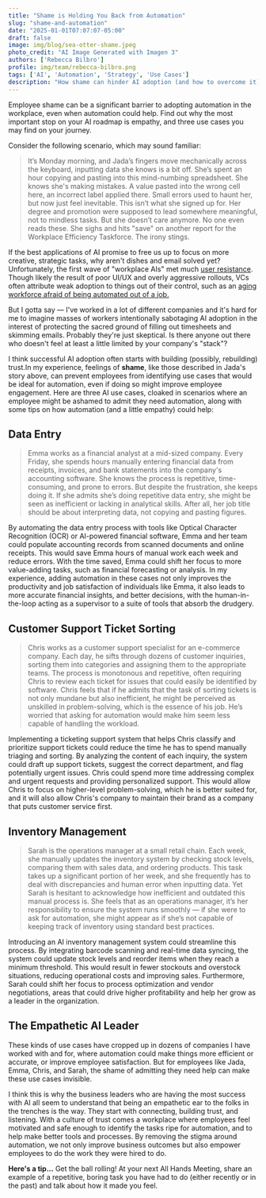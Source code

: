 ```yaml
---
title: "Shame is Holding You Back from Automation"
slug: "shame-and-automation"
date: "2025-01-01T07:07:07-05:00"
draft: false
image: img/blog/sea-otter-shame.jpeg
photo_credit: "AI Image Generated with Imagen 3"
authors: ['Rebecca Bilbro']
profile: img/team/rebecca-bilbro.png
tags: ['AI', 'Automation', 'Strategy', 'Use Cases']
description: "How shame can hinder AI adoption (and how to overcome it)."
---
```


Employee shame can be a significant barrier to adopting automation in the workplace, even when automation could help. Find out why the most important stop on your AI roadmap is empathy, and three use cases you may find on your journey.

<!--more-->

Consider the following scenario, which may sound familiar:

> It’s Monday morning, and Jada’s fingers move mechanically across the keyboard, inputting data she knows is a bit off. She’s spent an hour copying and pasting into this mind-numbing spreadsheet. She knows she's making mistakes. A value pasted into the wrong cell here, an incorrect label applied there. Small errors used to haunt her, but now just feel inevitable. This isn’t what she signed up for. Her degree and promotion were supposed to lead somewhere meaningful, not to mindless tasks. But she doesn’t care anymore. No one even reads these. She sighs and hits "save" on another report for the Workplace Efficiency Taskforce. The irony stings.

If the best applications of AI promise to free us up to focus on more creative, strategic tasks, why aren't dishes and email solved yet? Unfortunately, the first wave of "workplace AIs" met much [user resistance](https://www.shrm.org/topics-tools/news/employee-relations/ai-surveillance-in-the-workplace-linked-to-employee-resistance--). Though likely the result of poor UI/UX and overly aggressive rollouts, VCs often attribute weak adoption to things out of their control, such as an [aging workforce afraid of being automated out of a job.](https://pmarca.substack.com/p/why-ai-will-save-the-world)

But I gotta say &mdash; I've worked in a lot of different companies and it's hard for me to imagine masses of workers intentionally sabotaging AI adoption in the interest of protecting the sacred ground of filling out timesheets and skimming emails. Probably they're just skeptical. Is there anyone out there who doesn't feel at least a little limited by your company's "stack"?

I think successful AI adoption often starts with building (possibly, rebuilding) trust.In my experience, feelings of **shame**, like those described in Jada's story above, can prevent employees from identifying use cases that would be ideal for automation, even if doing so might improve employee engagement.  Here are three AI use cases, cloaked in scenarios where an employee might be ashamed to admit they need automation, along with some tips on how automation (and a little empathy) could help:

## Data Entry

> Emma works as a financial analyst at a mid-sized company. Every Friday, she spends hours manually entering financial data from receipts, invoices, and bank statements into the company's accounting software. She knows the process is repetitive, time-consuming, and prone to errors. But despite the frustration, she keeps doing it. If she admits she’s doing repetitive data entry, she might be seen as inefficient or lacking in analytical skills. After all, her job title should be about interpreting data, not copying and pasting figures.

By automating the data entry process with tools like Optical Character Recognition (OCR) or AI-powered financial software, Emma and her team could populate accounting records from scanned documents and online receipts. This would save Emma hours of manual work each week and reduce errors. With the time saved, Emma could shift her focus to more value-adding tasks, such as financial forecasting or analysis. In my experience, adding automation in these cases not only improves the productivity and job satisfaction of individuals like Emma, it also leads to more accurate financial insights, and better decisions, with the human-in-the-loop acting as a supervisor to a suite of tools that absorb the drudgery.

## Customer Support Ticket Sorting

> Chris works as a customer support specialist for an e-commerce company. Each day, he sifts through dozens of customer inquiries, sorting them into categories and assigning them to the appropriate teams. The process is monotonous and repetitive, often requiring Chris to review each ticket for issues that could easily be identified by software. Chris feels that if he admits that the task of sorting tickets is not only mundane but also inefficient, he might be perceived as unskilled in problem-solving, which is the essence of his job. He’s worried that asking for automation would make him seem less capable of handling the workload.

Implementing a ticketing support system that helps Chris classify and prioritize support tickets could reduce the time he has to spend manually triaging and sorting. By analyzing the content of each inquiry, the system could draft up support tickets, suggest the correct department, and flag potentially urgent issues. Chris could spend more time addressing complex and urgent requests and providing personalized support. This would allow Chris to focus on higher-level problem-solving, which he is better suited for, and it will also allow Chris's company to maintain their brand as a company that puts customer service first.

## Inventory Management

> Sarah is the operations manager at a small retail chain. Each week, she manually updates the inventory system by checking stock levels, comparing them with sales data, and ordering products. This task takes up a significant portion of her week, and she frequently has to deal with discrepancies and human error when inputting data. Yet Sarah is hesitant to acknowledge how inefficient and outdated this manual process is. She feels that as an operations manager, it’s her responsibility to ensure the system runs smoothly &mdash; if she were to ask for automation, she might appear as if she’s not capable of keeping track of inventory using standard best practices.

Introducing an AI inventory management system could streamline this process. By integrating barcode scanning and real-time data syncing, the system could update stock levels and reorder items when they reach a minimum threshold. This would result in fewer stockouts and overstock situations, reducing operational costs and improving sales. Furthermore, Sarah could shift her focus to process optimization and vendor negotiations, areas that could drive higher profitability and help her grow as a leader in the organization.


## The Empathetic AI Leader

These kinds of use cases have cropped up in dozens of companies I have worked with and for, where automation could make things more efficient or accurate, or improve employee satisfaction. But for employees like Jada, Emma, Chris, and Sarah, the shame of admitting they need help can make these use cases invisible.

I think this is why the business leaders who are having the most success with AI all seem to understand that being an empathetic ear to the folks in the trenches is the way. They start with connecting, building trust, and listening. With a culture of trust comes a workplace where employees feel motivated and safe enough to identify the tasks ripe for automation, and to help make better tools and processes. By removing the stigma around automation, we not only improve business outcomes but also empower employees to do the work they were hired to do.

**Here's a tip...** Get the ball rolling! At your next All Hands Meeting, share an example of a repetitive, boring task you have had to do (either recently or in the past) and talk about how it made you feel.